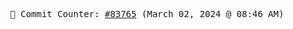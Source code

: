 <p align="center">
    <samp>
        📮 Commit Counter: <a href="https://github.com/Javascript-void0/Javascript-void0/commits/main">#83765</a> (March 02, 2024 @ 08:46 AM)
    </samp>
</p>